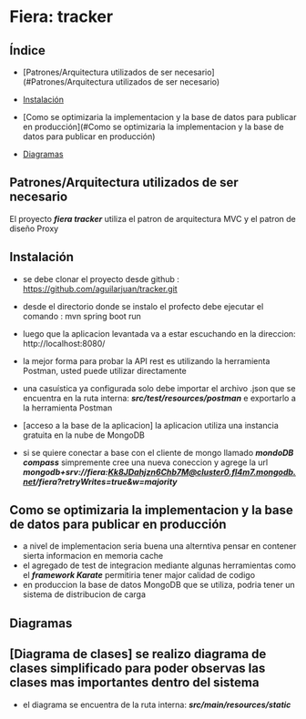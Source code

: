 # Fiera: tracker

## Índice

+ [Patrones/Arquitectura utilizados de ser necesario](#Patrones/Arquitectura utilizados de ser necesario)
+ [Instalación](#instalacion)
+ [Como se optimizaria la implementacion y la base de datos para publicar en producción](#Como se optimizaria la implementacion y la base de datos para publicar en producción)

+ [Diagramas](#diagramas)

<a name="Patrones/Arquitectura utilizados de ser necesario"></a>
## Patrones/Arquitectura utilizados de ser necesario
El proyecto ***fiera tracker*** utiliza el patron de arquitectura MVC y el patron de diseño Proxy

<a name="instalacion"></a>
## Instalación

- se debe clonar el proyecto desde github : https://github.com/aguilarjuan/tracker.git
- desde el directorio donde se instalo el profecto debe ejecutar el comando : mvn spring boot run
- luego que la aplicacion levantada va a estar escuchando en la direccion: http://localhost:8080/
- la mejor forma para probar la API rest es utilizando la herramienta Postman, usted puede utilizar directamente
- una casuística ya configurada solo debe importar el archivo .json que se encuentra en la ruta interna: ***src/test/resources/postman*** e exportarlo a la herramienta Postman

- [acceso a la base de la aplicacion] la aplicacion utiliza una instancia gratuita en la nube de MongoDB
- si se quiere conectar a base con el cliente de mongo llamado ***mondoDB compass*** simpremente cree una nueva coneccion y agrege la url ***mongodb+srv://fiera:Kk8JDahjzn6Chb7M@cluster0.fl4m7.mongodb.net/fiera?retryWrites=true&w=majority***    

<a name="Como se optimizaria la implementacion y la base de datos para publicar en producción"></a>
## Como se optimizaria la implementacion y la base de datos para publicar en producción
- a nivel de implementacion seria buena una alterntiva pensar en contener sierta informacion en memoria cache
- el agregado de test de integracion mediante algunas herramientas como el ***framework Karate*** permitiria tener major calidad de codigo 
- en produccion la base de datos MongoDB que se utiliza, podria tener un sistema de distribucion de carga  

<a name="diagramas"></a>
## Diagramas
[Diagrama de clases] se realizo diagrama de clases simplificado para poder observas las clases mas importantes dentro del sistema
---

- el diagrama se encuentra de la ruta interna: ***src/main/resources/static***


